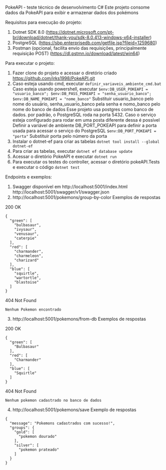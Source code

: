 PokeAPI - teste técnico de desenvolvimento C#
Este projeto consome dados da PokeAPI para exibir e armazenar dados dos pokémons

Requisitos para execução do projeto:
1. Dotnet SDK 8.0 (https://dotnet.microsoft.com/pt-br/download/dotnet/thank-you/sdk-8.0.413-windows-x64-installer)
2. PostgreSQL (https://sbp.enterprisedb.com/getfile.jsp?fileid=1259680)
3. Postman (opcional, facilita envio das requisições, principalmente requisição POST) (https://dl.pstmn.io/download/latest/win64)

Para executar o projeto:
1. Fazer clone do projeto e acessar o diretório criado https://github.com/jrks1998/PokeAPI.git
2. Caso esteja usando cmd, executar ```definir_variaveis_ambiente_cmd.bat```
Caso esteja usando powershell, executar ```$env:DB_USER_POKEAPI = "usuario_banco"; $env:DB_PASS_POKEAPI = "senha_usuario_banco"; $env:DB_NAME_POKEAPI = "nome_banco"```
Substituir usuario_banco pelo nome do usuário, senha_usuario_banco pela senha e nomo_banco pelo nome do banco de dados
Esse projeto usa postgres como banco de dados. por padrão, o PostgreSQL roda na porta 5432. Caso o serviço esteja configurado para rodar em uma posta diferente dessa é possível Definir a variável de ambiente DB_PORT_POKEAPI para definir a porta usada para acessar o serviço do PostgreSQL
```$env:DB_PORT_POKEAPI = "porta"```
Substituir porta pelo número da porta
3. Instalar o dotnet-ef para criar as tabelas ```dotnet tool install --global dotnet-ef```
4. Para criar as tabelas, executar ```dotnet ef database update```
5. Acessar o diretório PokeAPI e executar ```dotnet run```
7. Para executar os testes do controller, acessar o diretório pokeAPI.Tests e executar o código ```dotnet test```

Endpoints e exemplos:
1. Swagger disponível em http://localhost:5001/index.html
http://localhost:5001/swagger/v1/swagger.json
2. http://localhost:5001/pokemons/group-by-color
Exemplos de respostas

200 OK
```
{
  "green": [
    "bulbasaur",
    "ivysaur",
    "venusaur",
    "caterpie"
  ],
  "red": [
    "charmander",
    "charmeleon",
    "charizard"
  ],
  "blue": [
    "squirtle",
    "wartortle",
    "blastoise"
  ]
}
```

404 Not Found
```
Nenhum Pokemon encontrado
```
3. http://localhost:5001/pokemons/from-db
Exemplos de respostas

200 OK
```
{
  "green": [
    "Bulbasaur"
  ],
  "red": [
    "Charmander"
  ],
  "blue": [
    "Squirtle"
  ]
}
```

404 Not Found
```
Nenhum pokemon cadastrado no banco de dados
```
4. http://localhost:5001/pokemons/save
Exemplo de respostas
```
{
  "message": "Pokemons cadastrados com sucesso!",
  "groups": {
    "gold": [
      "pokemon dourado"
    ],
    "silver": [
      "pokemon prateado"
    ]
  }
}
```
